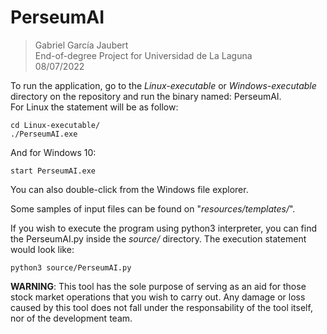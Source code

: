 # PerseumAI

> Gabriel García Jaubert  
> End-of-degree Project for Universidad de La Laguna  
> 08/07/2022

To run the application, go to the _Linux-executable_ or _Windows-executable_ directory on the repository and run the binary named: PerseumAI.  
For Linux the statement will be as follow:  

```cd Linux-executable/```   
```./PerseumAI.exe```  

And for Windows 10:

```start PerseumAI.exe```

You can also double-click from the Windows file explorer.

Some samples of input files can be found on "_resources/templates/_".

If you wish to execute the program using python3 interpreter, you can find the PerseumAI.py inside the _source/_ directory.  The execution statement would look like:

```python3 source/PerseumAI.py```

**WARNING**: This tool has the sole purpose of serving as an aid for those stock market operations that you wish to carry out. Any damage or loss caused by this tool does not fall under the responsability of the tool itself, nor of the development team.
